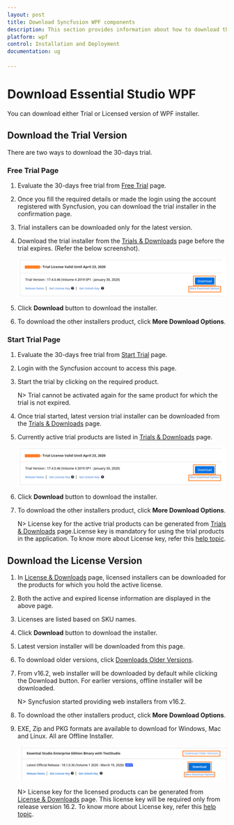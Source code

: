 ```yaml
---
layout: post
title: Download Syncfusion WPF components
description: This section provides information about how to download the trial or licensed version of Syncfusion WPF components
platform: wpf
control: Installation and Deployment
documentation: ug

---
```


# Download Essential Studio WPF

You can download either Trial or Licensed version of WPF installer. 


## Download the Trial Version

There are two ways to download the 30-days trial.

### Free Trial Page

1. Evaluate the 30-days free trial from [Free Trial](https://www.syncfusion.com/downloads) page.
2. Once you fill the required details or made the login using the account registered with Syncfusion, you can download the trial installer in the confirmation page.
3. Trial installers can be downloaded only for the latest version.
4. Download the trial installer from the [Trials & Downloads](https://www.syncfusion.com/account/manage-trials/downloads) page before the trial expires. (Refer the below screenshot).
 
    ![Trail and downloads of Syncfusion Essential Studio](download-images/trail-download.png)
5. Click **Download** button to download the installer.
6. To download the other installers product, click **More Download Options**.

### Start Trial Page
1. Evaluate the 30-days free trial from [Start Trial](https://www.syncfusion.com/account/manage-trials/start-trials) page.
2. Login with the Syncfusion account to access this page.
3. Start the trial by clicking on the required product. 

    N> Trial cannot be activated again for the same product for which the trial is not expired.

4. Once trial started, latest version trial installer can be downloaded from the [Trials & Downloads](https://www.syncfusion.com/account/manage-trials/downloads) page. 
5. Currently active trial products are listed in [Trials & Downloads](https://www.syncfusion.com/account/manage-trials/downloads) page. 

    ![License and downloads of Syncfusion Essential Studio](download-images/trail-download.png)
	
6. Click **Download** button to download the installer.
7. To download the other installers product, click **More Download Options**.

    N> License key for the active trial products can be generated from [Trials & Downloads](https://www.syncfusion.com/account/manage-trials/downloads) page.License key is mandatory for using the trial products in the application. To know more about License key, refer this [help topic](https://help.syncfusion.com/common/essential-studio/licensing/license-key). 


## Download the License Version

1. In [License & Downloads](https://www.syncfusion.com/account/downloads) page, licensed installers can be downloaded for the products for which you hold the active license.  
2. Both the active and expired license information are displayed in the above page.
3. Licenses are listed based on SKU names.
4. Click **Download** button to download the installer.
5. Latest version installer will be downloaded from this page.
6. To download older versions, click [Downloads Older Versions](https://www.syncfusion.com/account/downloads/studio).

7. From v16.2, web installer will be downloaded by default while clicking the Download button. For earlier versions, offline installer will be downloaded.

    N> Syncfusion started providing web installers from v16.2.

8. To download the other installers product, click **More Download Options**.

9. EXE, Zip and PKG formats are available to download for Windows, Mac and Linux. All are Offline Installer. 

    ![License and downloads of Syncfusion Essential Studio](download-images/license-download.png)

    N> License key for the licensed products can be generated from [License & Downloads](https://www.syncfusion.com/account/downloads) page. This license key will be required only from release version 16.2. To know more about License key, refer this [help topic](https://help.syncfusion.com/common/essential-studio/licensing/license-key). 

  

